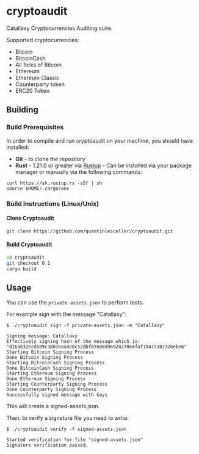 # cryptoaudit
Catallaxy Cryptocurrencies Auditing suite.

Supported cryptocurrencies:
- Bitcoin
- BitcoinCash
- All forks of Bitcoin
- Ethereum
- Ethereum Classic
- Counterparty token
- ERC20 Token

## Building

### Build Prerequisites

In order to compile and run cryptoaudit on your machine, you should have installed:

* <b>Git</b> - to clone the repository
* <b>Rust</b> - 1.21.0 or greater via [Rustup](https://www.rustup.rs/) - Can be installed via your package manager or manually via the following commands:
```
curl https://sh.rustup.rs -sSf | sh
source $HOME/.cargo/env
```

### Build Instructions (Linux/Unix)


#### Clone Cryptoaudit

```
git clone https://github.com/quentinlesceller/cryptoaudit.git
```

#### Build Cryptoaudit
```sh
cd cryptoaudit
git checkout 0.1
cargo build
```

## Usage

You can use the ```private-assets.json``` to perform tests.

For example sign with the message "Catallaxy":

```
$ ./cryptoaudit sign -f private-assets.json -m "Catallaxy"

Signing message: Catallaxy
Effectively signing hash of the message which is: "d16a832ecd509c3807eea4e0c52dbf87688d96924270e4faf1047738732bebe6"
Starting Bitcoin Signing Process
Done Bitcoin Signing Process
Starting BitcoinCash Signing Process
Done BitcoinCash Signing Process
Starting Ethereum Signing Process
Done Ethereum Signing Process
Starting Counterparty Signing Process
Done Counterparty Signing Process
Successfully signed message with keys
```

This will create a signed-assets.json.

Then, to verify a signature file you need to write:

```
$ ./cryptoaudit verify -f signed-assets.json

Started verification for file "signed-assets.json"
Signature verification passed.
```
